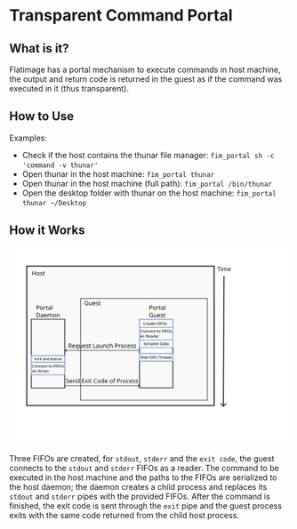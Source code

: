 # Transparent Command Portal

## What is it?

Flatimage has a portal mechanism to execute commands in host machine, the output
and return code is returned in the guest as if the command was executed in it
(thus transparent).

## How to Use

Examples:

* Check if the host contains the thunar file manager: `fim_portal sh -c 'command -v thunar'`
* Open thunar in the host machine: `fim_portal thunar`
* Open thunar in the host machine (full path): `fim_portal /bin/thunar`
* Open the desktop folder with thunar on the host machine: `fim_portal thunar ~/Desktop`

## How it Works

<img src="/image/flatimage-portal.png"/>

Three FIFOs are created, for `stdout`, `stderr` and the `exit code`, the guest
connects to the `stdout` and `stderr` FIFOs as a reader. The command to be
executed in the host machine and the paths to the FIFOs are
serialized to the host daemon; the daemon creates a child process and replaces
its `stdout` and `stderr` pipes with the provided FIFOs. After the command is
finished, the exit code is sent through the `exit` pipe and the guest process
exits with the same code returned from the child host process.
